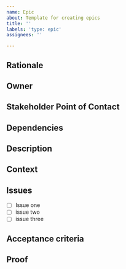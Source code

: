 ```yaml
---
name: Epic
about: Template for creating epics
title: ''
labels: 'type: epic'
assignees: ''

---
```


## Rationale ##

## Owner ##

## Stakeholder Point of Contact ##

## Dependencies ##

## Description ##

## Context ##

## Issues ##

- [ ]  Issue one
- [ ]  issue two
- [ ]  issue three

## Acceptance criteria ##

## Proof ##
